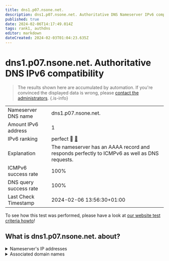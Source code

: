 ```yaml
---
title: dns1.p07.nsone.net.
description: dns1.p07.nsone.net. Authoritative DNS Nameserver IPv6 compatibility
published: true
date: 2024-02-06T14:17:49.014Z
tags: rank1, authdns
editor: markdown
dateCreated: 2024-02-03T01:04:23.635Z
---
```


# dns1.p07.nsone.net. Authoritative DNS IPv6 compatibility

> The results shown here are accumulated by automation. If you're convinced the displayed data is wrong, please [contact the administrators](/howto/chat). 
{.is-info}




|   |   |
| - | - |
| Nameserver DNS name | dns1.p07.nsone.net.
| Amount IPv6 address | 1
| IPv6 ranking | perfect :1st_place_medal: [🔗](/howto/ranking) |
| Explanation | The nameserver has an AAAA record and responds perfectly to ICMPv6 as well as DNS requests. |
| ICMPv6 success rate | 100%|
| DNS query success rate | 100% |
| Last Check Timestamp | 2024-02-06 13:56:30+01:00 |

To see how this test was performed, please have a look at [our website test criteria howto](/howto/testcriteria/authdns)!


## What is dns1.p07.nsone.net. about?




<details>
<summary>Nameserver's IP addresses</summary>

2620:4d:4000:6259:7:7:0:1

</details>



<details>
<summary>Associated domain names</summary>

spotify.com

</details>
